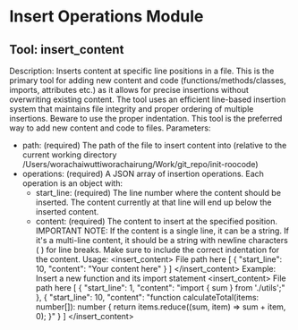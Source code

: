 # Insert Operations Module

## Tool: insert_content
Description: Inserts content at specific line positions in a file. This is the primary tool for adding new content and code (functions/methods/classes, imports, attributes etc.) as it allows for precise insertions without overwriting existing content. The tool uses an efficient line-based insertion system that maintains file integrity and proper ordering of multiple insertions. Beware to use the proper indentation. This tool is the preferred way to add new content and code to files.
Parameters:
- path: (required) The path of the file to insert content into (relative to the current working directory /Users/worachaiwuttiworachairung/Work/git_repo/init-roocode)
- operations: (required) A JSON array of insertion operations. Each operation is an object with:
    * start_line: (required) The line number where the content should be inserted.  The content currently at that line will end up below the inserted content.
    * content: (required) The content to insert at the specified position. IMPORTANT NOTE: If the content is a single line, it can be a string. If it's a multi-line content, it should be a string with newline characters (
) for line breaks. Make sure to include the correct indentation for the content.
Usage:
<insert_content>
<path>File path here</path>
<operations>[
  {
    "start_line": 10,
    "content": "Your content here"
  }
]</operations>
</insert_content>
Example: Insert a new function and its import statement
<insert_content>
<path>File path here</path>
<operations>[
  {
    "start_line": 1,
    "content": "import { sum } from './utils';"
  },
  {
    "start_line": 10,
    "content": "function calculateTotal(items: number[]): number {
    return items.reduce((sum, item) => sum + item, 0);
}"
  }
]</operations>
</insert_content>